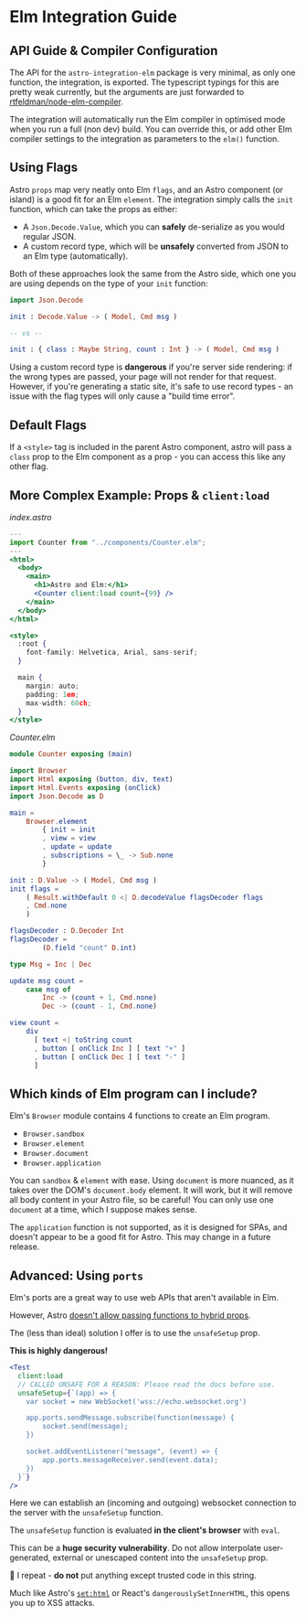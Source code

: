 # Elm Integration Guide

## API Guide & Compiler Configuration

The API for the `astro-integration-elm` package is very minimal, as only one function, the integration, is exported.  The typescript typings for this are pretty weak currently, but the arguments are just forwarded to [rtfeldman/node-elm-compiler](https://github.com/rtfeldman/node-elm-compiler).

The integration will automatically run the Elm compiler in optimised mode when you run a full (non dev) build. You can override this, or add other Elm compiler settings to the integration as parameters to the `elm()` function.

## Using Flags

Astro `props` map very neatly onto Elm `flags`, and an Astro component (or island) is a good fit for an Elm `element`. The integration simply calls the `init` function, which can take the props as either:
- A `Json.Decode.Value`, which you can **safely** de-serialize as you would regular JSON.
- A custom record type, which will be **unsafely** converted from JSON to an Elm type (automatically).

Both of these approaches look the same from the Astro side, which one you are using depends on the type of your `init` function:

```elm
import Json.Decode

init : Decode.Value -> ( Model, Cmd msg )

-- vs --

init : { class : Maybe String, count : Int } -> ( Model, Cmd msg )
```

Using a custom record type is **dangerous** if you're server side rendering: if the wrong types are passed, your page will not render for that request. However, if you're generating a static site, it's safe to use record types - an issue with the flag types will only cause a "build time error".

## Default Flags

If a `<style>` tag is included in the parent Astro component, astro will pass a `class` prop to the Elm component as a prop - you can access this like any other flag.

## More Complex Example: Props & `client:load`

_index.astro_

```jsx
---
import Counter from "../components/Counter.elm";
---
<html>
  <body>
    <main>
      <h1>Astro and Elm:</h1>
      <Counter client:load count={99} />
    </main>
  </body>
</html>

<style>
  :root {
    font-family: Helvetica, Arial, sans-serif;
  }

  main {
    margin: auto;
    padding: 1em;
    max-width: 60ch;
  }
</style>
```

_Counter.elm_

```elm
module Counter exposing (main)

import Browser
import Html exposing (button, div, text)
import Html.Events exposing (onClick)
import Json.Decode as D

main =
    Browser.element
        { init = init
        , view = view
        , update = update
        , subscriptions = \_ -> Sub.none
        }

init : D.Value -> ( Model, Cmd msg )
init flags =
    ( Result.withDefault 0 <| D.decodeValue flagsDecoder flags
    , Cmd.none
    )

flagsDecoder : D.Decoder Int
flagsDecoder =
        (D.field "count" D.int)

type Msg = Inc | Dec

update msg count =
    case msg of
        Inc -> (count + 1, Cmd.none)
        Dec -> (count - 1, Cmd.none)

view count =
    div
      [ text <| toString count
      , button [ onClick Inc ] [ text "+" ]
      , button [ onClick Dec ] [ text "-" ]
      ]
```

## Which kinds of Elm program can I include?

Elm's `Browser` module contains 4 functions to create an Elm program.

- `Browser.sandbox`
- `Browser.element`
- `Browser.document`
- `Browser.application`

You can `sandbox` & `element` with ease. Using `document` is more nuanced, as it takes over the DOM's `document.body` element. It will work, but it will remove all body content in your Astro file, so be careful! You can only use one `document` at a time, which I suppose makes sense.

The `application` function is not supported, as it is designed for SPAs, and doesn't appear to be a good fit for Astro. This may change in a future release.

## Advanced: Using `ports`

Elm's ports are a great way to use web APIs that aren't available in Elm.

However, Astro [doesn't allow passing functions to hybrid props](https://guide.elm-lang.org/interop/ports.html).

The (less than ideal) solution I offer is to use the `unsafeSetup` prop.

**This is highly dangerous!**

```jsx
<Test
  client:load
  // CALLED UNSAFE FOR A REASON: Please read the docs before use.
  unsafeSetup={`(app) => {
    var socket = new WebSocket('wss://echo.websocket.org')

    app.ports.sendMessage.subscribe(function(message) {
        socket.send(message);
    })

    socket.addEventListener("message", (event) => {
        app.ports.messageReceiver.send(event.data);
    })
  }`}
/>
```

Here we can establish an (incoming and outgoing) websocket connection to the server with the `unsafeSetup` function.

The `unsafeSetup` function is evaluated **in the client's browser** with `eval`.

This can be a **huge security vulnerability**. Do not allow interpolate user-generated, external or unescaped content into the `unsafeSetup` prop.

🚨 I repeat - **do not** put anything except trusted code in this string.

Much like Astro's [`set:html`](https://docs.astro.build/en/reference/directives-reference/#sethtml) or React's `dangerouslySetInnerHTML`, this opens you up to XSS attacks.
